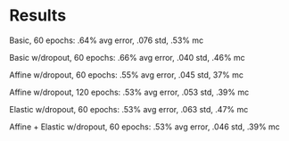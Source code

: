 # Results

Basic, 60 epochs: .64% avg error, .076 std, .53% mc

Basic w/dropout, 60 epochs: .66% avg error, .040 std, .46% mc

Affine w/dropout, 60 epochs: .55% avg error, .045 std, 37% mc

Affine w/dropout, 120 epochs: .53% avg error, .053 std, .39% mc

Elastic w/dropout, 60 epochs: .53% avg error, .063 std, .47% mc

Affine + Elastic w/dropout, 60 epochs: .53% avg error, .046 std, .39% mc